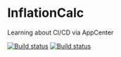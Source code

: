 # InflationCalc
Learning about CI/CD via AppCenter

[![Build status](https://build.appcenter.ms/v0.1/apps/3d148a25-c850-4faf-8972-3321dc90498d/branches/dev/badge)](https://appcenter.ms)
[![Build status](https://build.appcenter.ms/v0.1/apps/6cd446fc-8b45-4372-8f68-1acaa866f9ef/branches/dev/badge)](https://appcenter.ms)
